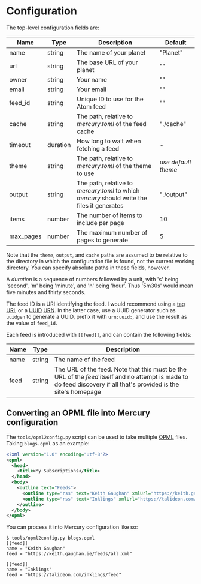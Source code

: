 # Configuration

The top-level configuration fields are:

| Name | Type | Description | Default |
| ---- | ---- | ----------- | ------- |
| name | string | The name of your planet | "Planet" |
| url | string | The base URL of your planet | "" |
| owner | string | Your name | "" |
| email | string | Your email | "" |
| feed_id | string | Unique ID to use for the Atom feed | "" |
| cache | string | The path, relative to _mercury.toml_ of the feed cache | "./cache" |
| timeout | duration | How long to wait when fetching a feed | - |
| theme | string | The path, relative to _mercury.toml_ of the theme to use | _use default theme_ |
| output | string | The path, relative to _mercury.toml_ to which _mercury_ should write the files it generates | "./output" |
| items | number | The number of items to include per page | 10 |
| max_pages | number | The maximum number of pages to generate | 5 |

Note that the `theme`, `output`, and `cache` paths are assumed to be relative to the directory in which the configuration file is found, not the current working directory. You can specify absolute paths in these fields, however.

A _duration_ is a sequence of numbers followed by a unit, with 's' being 'second', 'm' being 'minute', and 'h' being 'hour'. Thus '5m30s' would mean five minutes and thirty seconds.

The feed ID is a URI identifying the feed. I would recommend using a [tag URI](https://en.wikipedia.org/wiki/Tag_URI_scheme), or a [UUID](https://en.wikipedia.org/wiki/Universally_unique_identifier) [URN](https://en.wikipedia.org/wiki/Uniform_Resource_Name). In the latter case, use a UUID generator such as `uuidgen` to generate a UUID, prefix it with `urn:uuid:`, and use the result as the value of `feed_id`.

Each feed is introduced with `[[feed]]`, and can contain the following fields:

| Name | Type | Description |
| ---- | ---- | ----------- |
| name | string | The name of the feed |
| feed | string | The URL of the feed. Note that this must be the URL of the _feed_ itself and no attempt is made to do feed discovery if all that's provided is the site's homepage |

## Converting an OPML file into Mercury configuration

The `tools/opml2config.py` script can be used to take multiple [OPML](https://en.wikipedia.org/wiki/OPML) files.
Taking `blogs.opml` as an example:
```xml
<?xml version="1.0" encoding="utf-8"?>
<opml>
  <head>
    <title>My Subscriptions</title>
  </head>
  <body>
    <outline text="Feeds">
      <outline type="rss" text="Keith Gaughan" xmlUrl="https://keith.gaughan.ie/feeds/all.xml"/>
      <outline type="rss" text="Inklings" xmlUrl="https://talideon.com/inklings/feed"/>
    </outline>
  </body>
</opml>
```
You can process it into Mercury configuration like so:
```console
$ tools/opml2config.py blogs.opml
[[feed]]
name = "Keith Gaughan"
feed = "https://keith.gaughan.ie/feeds/all.xml"

[[feed]]
name = "Inklings"
feed = "https://talideon.com/inklings/feed"
```
